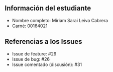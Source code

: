 ## Información del estudiante
- Nombre completo: Miriam Sarai Leiva Cabrera
- Carné: 00164021

## Referencias a los Issues
- Issue de feature: #29
- Issue de bug: #26
- Issue comentado (discusión): #31